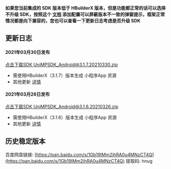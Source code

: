**如果您当前集成的 SDK 版本低于 HBuilderX 版本，但是功能都正常的话可以选择不升级 SDK，按照这个 [文档](https://ask.dcloud.net.cn/article/35627) 添加配置可以屏蔽版本不一致的弹窗提示，框架正常情况都是向下兼容的，您也可以查看一下更新日志考虑是否升级 SDK**

## 更新日志

#### 2021年03月30日发布
[点击下载SDK UniMPSDK_Android@3.1.7.20210330.zip](http://download.dcloud.net.cn/unimpsdk/UniMPSDK_Android@3.1.7.20210330.zip)
+ 需使用HBuilderX（3.1.7）版本生成 小程序App 资源
+ 其他更新 [详情](https://download1.dcloud.net.cn/hbuilderx/changelog/3.1.7.20210330.html)

#### 2021年03月26日发布
[点击下载SDK UniMPSDK_Android@3.1.6.20210326.zip](http://download.dcloud.net.cn/unimpsdk/UniMPSDK_Android@3.1.6.20210326.zip)
+ 需使用HBuilderX（3.1.6）版本生成 小程序App 资源
+ 其他更新 [详情](https://download1.dcloud.net.cn/hbuilderx/changelog/3.1.6.20210326.html)

## 历史稳定版本

百度网盘链接: [https://pan.baidu.com/s/1Gb19IMm2ihRA0u4MNzCT4Q](https://pan.baidu.com/s/1Gb19IMm2ihRA0u4MNzCT4Q) 提取码: hnug